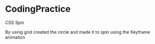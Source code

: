 #  CodingPractice
 CSS Spin
 
 By using grid created the circle and made it to spin using the Keyframe animation
 
